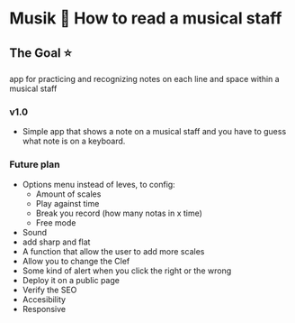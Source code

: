 # Musik 🎵 How to read a musical staff

## The Goal ⭐
app for practicing and recognizing notes on each line and space within a musical staff

### v1.0
- Simple app that shows a note on a musical staff and you have to guess what note is on a keyboard.

### Future plan
- Options menu instead of leves, to config:
  - Amount of scales
  - Play against time
  - Break you record (how many notas in x time)
  - Free mode
- Sound
- add sharp and flat
- A function that allow the user to add more scales
- Allow you to change the Clef
- Some kind of alert when you click the right or the wrong 
- Deploy it on a public page
- Verify the SEO
- Accesibility
- Responsive
